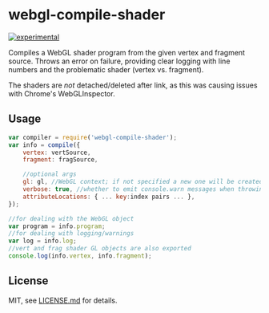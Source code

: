 # webgl-compile-shader 
[![experimental](http://badges.github.io/stability-badges/dist/experimental.svg)](http://github.com/badges/stability-badges)

Compiles a WebGL shader program from the given vertex and fragment source. Throws an error on failure, providing clear logging with line numbers and the problematic shader (vertex vs. fragment). 

The shaders are *not* detached/deleted after link, as this was causing issues with Chrome's WebGLInspector.

## Usage

```js
var compiler = require('webgl-compile-shader');
var info = compile({
	vertex: vertSource,
	fragment: fragSource,

	//optional args
	gl: gl, //WebGL context; if not specified a new one will be created
	verbose: true, //whether to emit console.warn messages when throwing errors
	attributeLocations: { ... key:index pairs ... },
});

//for dealing with the WebGL object
var program = info.program;
//for dealing with logging/warnings 
var log = info.log;
//vert and frag shader GL objects are also exported
console.log(info.vertex, info.fragment);
```

## License

MIT, see [LICENSE.md](http://github.com/mattdesl/webgl-compile-shader/blob/master/LICENSE.md) for details.
